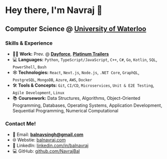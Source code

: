 # Hey there, I'm Navraj 👋
## Computer Science @ <a href="https://cs.uwaterloo.ca/">University of Waterloo</a>

### Skills & Experience
- 👨‍💻 **Work:** Prev. @ <a href="https://www.dayforce.com">**Dayforce**</a>, <a href="https://www.allequiprepair.ca">**Platinum Trailers**</a>
- 💻 **Languages:** `Python`, `TypeScript/JavaScript`, `C++`, `C#`, `Go`, `Kotlin`, `SQL`, `PowerShell`, `Bash`
- 🕸️ **Technologies:** `React`, `Next.js`, `Node.js`, `.NET Core`, `GraphQL`, `PostgreSQL`, `MongoDB`, `Azure`, `AWS`, `Docker`
- 🛠️ **Tools & Concepts:** `Git`, `CI/CD`, `Microservices`, `Unit & E2E Testing`, `Agile Development`, `Linux`
- 📚 **Coursework:** Data Structures, Algorithms, Object-Oriented Programming, Databases, Operating Systems, Application Development, Sequential Programming, Numerical Computational

### Contact Me!
- 📧 Email: **balnavsingh@gmail.com**
- 🌐 Webstie: <a href="https://www.balnavraj.com">balnavraj.com</a>
- 🔗 LinkedIn: <a href="https://www.linkedin.com/in/balnavraj/">linkedin.com/in/balnavraj</a>
- 💻 GitHub: <a href="https://github.com/NavrajBal">github.com/NavrajBal</a>
